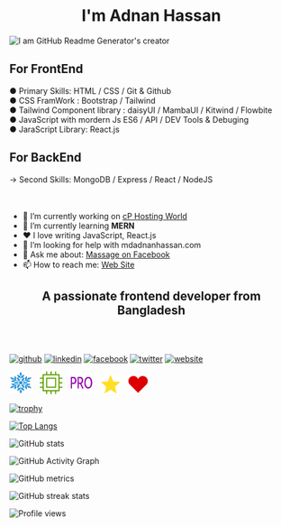 <h1 align="center">I'm Adnan Hassan</h1>

![I am GitHub Readme Generator's creator](https://synergytopimages.s3.ap-south-1.amazonaws.com/wp-content/uploads/2021/07/06034502/MERN-1-1.png)

<h2>For FrontEnd</h2>
● Primary Skills: HTML / CSS / Git & Github <br>
● CSS FramWork : Bootstrap / Tailwind <br>
● Tailwind Component library : daisyUI / MambaUI / Kitwind / Flowbite <br>
● JavaScript with mordern Js ES6 / API / DEV Tools & Debuging <br>
● JaraScript Library: React.js

<h2>For BackEnd</h2>
→ Second Skills: MongoDB / Express / React / NodeJS <br> <br> <br>


- 💼 I’m currently working on <a href="https://cphostingworld.com/">cP Hosting World</a> 
- 🌱 I’m currently learning <b>MERN</b>
- ❤️ I love writing JavaScript, React.js 
- 🤔 I’m looking for help with mdadnanhassan.com 
- 💬 Ask me about: <a href="[https://cphostingworld.com/](https://www.facebook.com/iamadnanhassan/)">Massage on Facebook</a> 
- 📫 How to reach me: <a href="https://mdadnanhassan.com/">Web Site</a> 

<h2 align="center">A passionate frontend developer from Bangladesh</h2> <br><br>



[<img src='https://cdn.jsdelivr.net/npm/simple-icons@3.0.1/icons/github.svg' alt='github' height='40'>](https://github.com/imadnanhassan)  [<img src='https://cdn.jsdelivr.net/npm/simple-icons@3.0.1/icons/linkedin.svg' alt='linkedin' height='40'>](https://www.linkedin.com/in/iamadnanhassan/)  [<img src='https://cdn.jsdelivr.net/npm/simple-icons@3.0.1/icons/facebook.svg' alt='facebook' height='40'>](https://www.facebook.com/iamadnanhassan)  [<img src='https://cdn.jsdelivr.net/npm/simple-icons@3.0.1/icons/twitter.svg' alt='twitter' height='40'>](https://twitter.com/imadnanhassan)  [<img src='https://cdn.jsdelivr.net/npm/simple-icons@3.0.1/icons/icloud.svg' alt='website' height='40'>](https://mdadnanhassan.com/)  

<a href='https://archiveprogram.github.com/'><img src='https://raw.githubusercontent.com/acervenky/animated-github-badges/master/assets/acbadge.gif' width='40' height='40'></a> <a href='https://docs.github.com/en/developers'><img src='https://raw.githubusercontent.com/acervenky/animated-github-badges/master/assets/devbadge.gif' width='40' height='40'></a> <a href='https://github.com/pricing'><img src='https://raw.githubusercontent.com/acervenky/animated-github-badges/master/assets/pro.gif' width='40' height='40'></a> <a href='https://stars.github.com/'><img src='https://raw.githubusercontent.com/acervenky/animated-github-badges/master/assets/starbadge.gif' width='35' height='35'></a> <a href='https://docs.github.com/en/github/supporting-the-open-source-community-with-github-sponsors'><img src='https://raw.githubusercontent.com/acervenky/animated-github-badges/master/assets/sponsorbadge.gif' width='35' height='35'></a> 

[![trophy](https://github-profile-trophy.vercel.app/?username=imadnanhassan)](https://github.com/ryo-ma/github-profile-trophy)

[![Top Langs](https://github-readme-stats.vercel.app/api/top-langs/?username=imadnanhassan)](https://github.com/anuraghazra/github-readme-stats)

![GitHub stats](https://github-readme-stats.vercel.app/api?username=imadnanhassan&show_icons=true)  

![GitHub Activity Graph](https://activity-graph.herokuapp.com/graph?username=imadnanhassan)  

![GitHub metrics](https://metrics.lecoq.io/imadnanhassan)  

![GitHub streak stats](https://github-readme-streak-stats.herokuapp.com/?user=imadnanhassan)  

![Profile views](https://gpvc.arturio.dev/imadnanhassan)  
